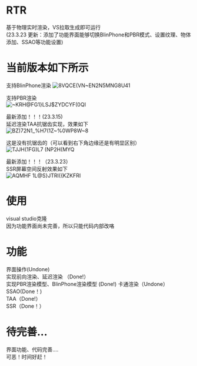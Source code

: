 # RTR
基于物理实时渲染，VS拉取生成即可运行  
(23.3.23 更新：添加了功能界面能够切换BlinPhone和PBR模式、设置纹理、物体添加、SSAO等功能设置)  

# 当前版本如下所示  
支持BlinPhone渲染 
![8VQ`CE(VN~EN2N5M`NG8U41](https://user-images.githubusercontent.com/83110022/227155921-0c5810e5-8fd8-41cf-87c5-3b5cca54229d.png)  

支持PBR渲染  
![~KRH@FG1}LSJ$ZYDCYF(0QI](https://user-images.githubusercontent.com/83110022/227155958-d4ad36e9-77c9-4631-b796-91a98bc937aa.png)  

最新添加！！！(23.3.15)  
延迟渲染TAA抗锯齿实现，效果如下  
![BZ)72N1_%H7(1Z~%0WP8W~8](https://user-images.githubusercontent.com/83110022/225261157-63a69fbe-fb0c-4e83-82fe-40e34b14f1b9.png)  

这是没有抗锯齿的（可以看到右下角边缘还是有明显区别）  
![TJJH(1F$G)L7 ($NP2H(MYQ](https://user-images.githubusercontent.com/83110022/225262626-2ef09ebf-cae9-4330-bac9-ae7f9df02d3c.png)  

最新添加！！！（23.3.23）  
SSR屏幕空间反射效果如下  
![AQMHF 1L@S}JTRI({KZKFRI](https://user-images.githubusercontent.com/83110022/227194523-445f9177-70b6-4d20-bcef-7d31a8cd0626.png)  


# 使用  
visual studio克隆  
因为功能界面尚未完善，所以只能代码内部改咯

# 功能
界面操作(Undone)    
实现前向渲染、延迟渲染  （Done!）  
实现PBR渲染模型、BlinPhone渲染模型  (Done!)
卡通渲染（Undone）  
SSAO(Done！)  
TAA（Done!）    
SSR（Done！）   

# 待完善...  
界面功能、代码完善....   
可恶！时间好赶！  

